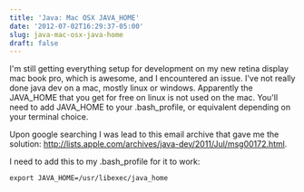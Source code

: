 ```yaml
---
title: 'Java: Mac OSX JAVA_HOME'
date: '2012-07-02T16:29:37-05:00'
slug: java-mac-osx-java-home
draft: false
---
```

I'm still getting everything setup for development on my new retina display mac book pro, which is awesome, and I encountered an issue.  I've not really done java dev on a mac, mostly linux or windows.   Apparently the JAVA_HOME that you get for free on linux is not used on the mac.  You'll need to add JAVA_HOME to your .bash_profile, or equivalent depending on your terminal choice.

Upon google searching I was lead to this email archive that gave me the solution: http://lists.apple.com/archives/java-dev/2011/Jul/msg00172.html.

I need to add this to my .bash_profile for it to work:

`export JAVA_HOME=/usr/libexec/java_home`
